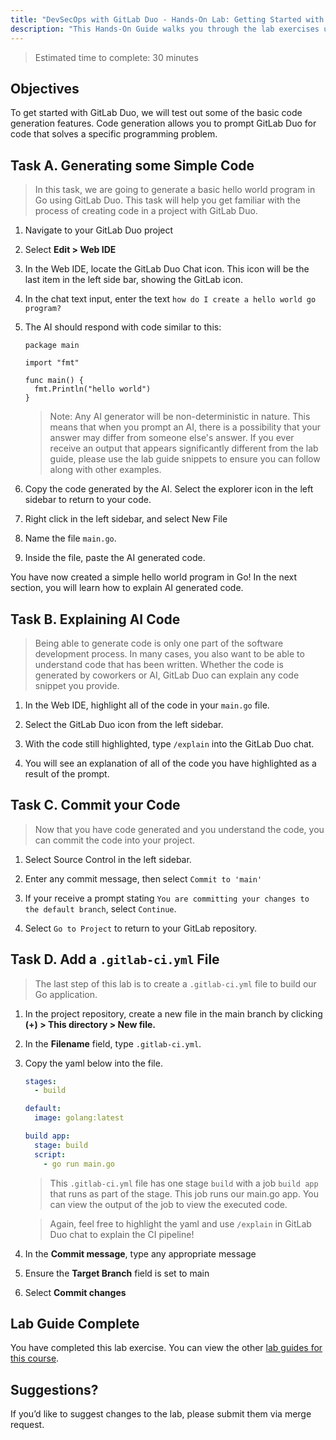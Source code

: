 ```yaml
---
title: "DevSecOps with GitLab Duo - Hands-On Lab: Getting Started with GitLab Duo"
description: "This Hands-On Guide walks you through the lab exercises used in the DevSecOps with GitLab Duo Course"
---
```


> Estimated time to complete: 30 minutes

## Objectives

To get started with GitLab Duo, we will test out some of the basic code generation features. Code generation allows you to prompt GitLab Duo for code that solves a specific programming problem. 

## Task A. Generating some Simple Code

> In this task, we are going to generate a basic hello world program in Go using GitLab Duo. This task will help you get familiar with the process of creating code in a project with GitLab Duo. 

1. Navigate to your GitLab Duo project

1. Select **Edit > Web IDE**

1. In the Web IDE, locate the GitLab Duo Chat icon. This icon will be the last item in the left side bar, showing the GitLab icon.

1. In the chat text input, enter the text `how do I create a hello world go program?`

1. The AI should respond with code similar to this:

    ```
    package main

    import "fmt"

    func main() {
      fmt.Println("hello world") 
    }
    ```

    > Note: Any AI generator will be non-deterministic in nature. This means that when you prompt an AI, there is a possibility that your answer may differ from someone else's answer. If you ever receive an output that appears significantly different from the lab guide, please use the lab guide snippets to ensure you can follow along with other examples.

1. Copy the code generated by the AI. Select the explorer icon in the left sidebar to return to your code.

1. Right click in the left sidebar, and select New File

1. Name the file `main.go`.

1. Inside the file, paste the AI generated code.

You have now created a simple hello world program in Go! In the next section, you will learn how to explain AI generated code.

## Task B. Explaining AI Code

> Being able to generate code is only one part of the software development process. In many cases, you also want to be able to understand code that has been written. Whether the code is generated by coworkers or AI, GitLab Duo can explain any code snippet you provide.

1. In the Web IDE, highlight all of the code in your `main.go` file.

1. Select the GitLab Duo icon from the left sidebar.

1. With the code still highlighted, type `/explain` into the GitLab Duo chat.

1. You will see an explanation of all of the code you have highlighted as a result of the prompt.

## Task C. Commit your Code

> Now that you have code generated and you understand the code, you can commit the code into your project.

1. Select Source Control in the left sidebar.

1. Enter any commit message, then select `Commit to 'main'`

1. If your receive a prompt stating `You are committing your changes to the default branch`, select `Continue`.

1. Select `Go to Project` to return to your GitLab repository.

## Task D. Add a `.gitlab-ci.yml` File

> The last step of this lab is to create a `.gitlab-ci.yml` file to build our Go application. 

1. In the project repository, create a new file in the main branch by clicking **(+) > This directory > New file.**

1. In the **Filename** field, type `.gitlab-ci.yml`.

1. Copy the yaml below into the file. 

    ```yml
    stages:
      - build

    default:
      image: golang:latest

    build app:
      stage: build
      script: 
        - go run main.go

    ```
    > This `.gitlab-ci.yml` file has one stage `build` with a job `build app` that runs as part of the stage. This job runs our main.go app. You can view the output of the job to view the executed code. 

    > Again, feel free to highlight the yaml and use `/explain` in GitLab Duo chat to explain the CI pipeline! 

1. In the **Commit message**, type any appropriate message

1. Ensure the **Target Branch** field is set to main

1. Select **Commit changes**

## Lab Guide Complete

You have completed this lab exercise. You can view the other [lab guides for this course](/handbook/customer-success/professional-services-engineering/education-services/devsecopswithduo).

## Suggestions?

If you’d like to suggest changes to the lab, please submit them via merge request.
